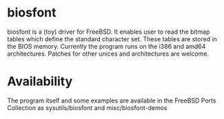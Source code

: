 biosfont
========

biosfont is a (toy) driver for FreeBSD. It enables user to read the bitmap tables which define the standard character set. These tables are stored in the BIOS memory. Currently the program runs on the i386 and amd64 architectures. Patches for other unices and architectures are welcome.

Availability
============
The program itself and some examples are available in the FreeBSD Ports Collection as sysutils/biosfont and misc/biosfont-demos
